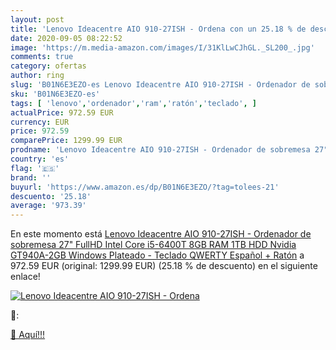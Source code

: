```yaml
---
layout: post
title: 'Lenovo Ideacentre AIO 910-27ISH - Ordena con un 25.18 % de descuento'
date: 2020-09-05 08:22:52
image: 'https://m.media-amazon.com/images/I/31KlLwCJhGL._SL200_.jpg'
comments: true
category: ofertas
author: ring
slug: 'B01N6E3EZO-es Lenovo Ideacentre AIO 910-27ISH - Ordenador de sobremesa...'
sku: 'B01N6E3EZO-es'
tags: [ 'lenovo','ordenador','ram','ratón','teclado', ]
actualPrice: 972.59 EUR
currency: EUR
price: 972.59
comparePrice: 1299.99 EUR
prodname: 'Lenovo Ideacentre AIO 910-27ISH - Ordenador de sobremesa 27" FullHD  Intel Core i5-6400T  8GB RAM  1TB HDD  Nvidia GT940A-2GB  Windows  Plateado - Teclado QWERTY Español + Ratón'
country: 'es'
flag: '🇪🇸'
brand: ''
buyurl: 'https://www.amazon.es/dp/B01N6E3EZO/?tag=tolees-21'
descuento: '25.18'
average: '973.39'
---
```


En este momento está [Lenovo Ideacentre AIO 910-27ISH - Ordenador de sobremesa 27" FullHD  Intel Core i5-6400T  8GB RAM  1TB HDD  Nvidia GT940A-2GB  Windows  Plateado - Teclado QWERTY Español + Ratón](https://www.amazon.es/dp/B01N6E3EZO/?tag=tolees-21) a 972.59 EUR (original: 1299.99 EUR) (25.18 %  de descuento) en el siguiente enlace!

[![Lenovo Ideacentre AIO 910-27ISH - Ordena](https://m.media-amazon.com/images/I/31KlLwCJhGL._SL200_.jpg)](https://www.amazon.es/dp/B01N6E3EZO/?tag=tolees-21)

🔎:


[🛒 Aquí!!!](https://www.amazon.es/dp/B01N6E3EZO/?tag=tolees-21)
